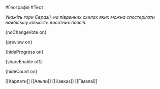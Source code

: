 #Географія #Тест

*Укажіть гори Євразії, на південних схилах яких можна спостерігати найбільшу кількість висотних поясів.*

{noChangeVote on}

{preview on}

{hideProgress on}

{shareEnable off}

{hideCount on}

[[Карпати]]
[[Альпи]]
[[Кавказ]]
[[Гімалаї]]
